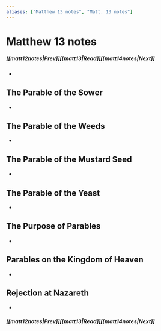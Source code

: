 ```yaml
---
aliases: ["Matthew 13 notes", "Matt. 13 notes"]
---
```

# Matthew 13 notes
##### <span class=arrow-left></span>[[matt12notes|Prev]]<span class=navigation-separator></span>[[matt13|Read]]<span class=navigation-separator></span>[[matt14notes|Next]]<span class=arrow-right></span>
- 
## The Parable of the Sower
- 
## The Parable of the Weeds
- 
## The Parable of the Mustard Seed
- 
## The Parable of the Yeast
- 
## The Purpose of Parables
- 
## Parables on the Kingdom of Heaven
- 
## Rejection at Nazareth
- 
##### <span class=arrow-left></span>[[matt12notes|Prev]]<span class=navigation-separator></span>[[matt13|Read]]<span class=navigation-separator></span>[[matt14notes|Next]]<span class=arrow-right></span>